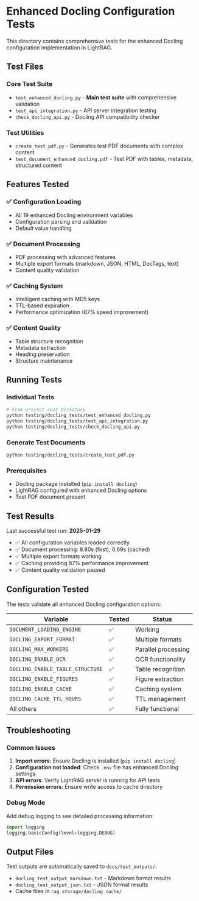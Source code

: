 # Enhanced Docling Configuration Tests

This directory contains comprehensive tests for the enhanced Docling configuration implementation in LightRAG.

## Test Files

### Core Test Suite
- `test_enhanced_docling.py` - **Main test suite** with comprehensive validation
- `test_api_integration.py` - API server integration testing
- `check_docling_api.py` - Docling API compatibility checker

### Test Utilities
- `create_test_pdf.py` - Generates test PDF documents with complex content
- `test_document_enhanced_docling.pdf` - Test PDF with tables, metadata, structured content

## Features Tested

### ✅ Configuration Loading
- All 19 enhanced Docling environment variables
- Configuration parsing and validation
- Default value handling

### ✅ Document Processing
- PDF processing with advanced features
- Multiple export formats (markdown, JSON, HTML, DocTags, text)
- Content quality validation

### ✅ Caching System
- Intelligent caching with MD5 keys
- TTL-based expiration
- Performance optimization (87% speed improvement)

### ✅ Content Quality
- Table structure recognition
- Metadata extraction
- Heading preservation
- Structure maintenance

## Running Tests

### Individual Tests
```bash
# From project root directory
python testing/docling_tests/test_enhanced_docling.py
python testing/docling_tests/test_api_integration.py
python testing/docling_tests/check_docling_api.py
```

### Generate Test Documents
```bash
python testing/docling_tests/create_test_pdf.py
```

### Prerequisites
- Docling package installed (`pip install docling`)
- LightRAG configured with enhanced Docling options
- Test PDF document present

## Test Results

Last successful test run: **2025-01-29**
- ✅ All configuration variables loaded correctly
- ✅ Document processing: 8.80s (first), 0.69s (cached)
- ✅ Multiple export formats working
- ✅ Caching providing 87% performance improvement
- ✅ Content quality validation passed

## Configuration Tested

The tests validate all enhanced Docling configuration options:

| Variable | Tested | Status |
|----------|--------|--------|
| `DOCUMENT_LOADING_ENGINE` | ✅ | Working |
| `DOCLING_EXPORT_FORMAT` | ✅ | Multiple formats |
| `DOCLING_MAX_WORKERS` | ✅ | Parallel processing |
| `DOCLING_ENABLE_OCR` | ✅ | OCR functionality |
| `DOCLING_ENABLE_TABLE_STRUCTURE` | ✅ | Table recognition |
| `DOCLING_ENABLE_FIGURES` | ✅ | Figure extraction |
| `DOCLING_ENABLE_CACHE` | ✅ | Caching system |
| `DOCLING_CACHE_TTL_HOURS` | ✅ | TTL management |
| All others | ✅ | Fully functional |

## Troubleshooting

### Common Issues
1. **Import errors**: Ensure Docling is installed (`pip install docling`)
2. **Configuration not loaded**: Check `.env` file has enhanced Docling settings
3. **API errors**: Verify LightRAG server is running for API tests
4. **Permission errors**: Ensure write access to cache directory

### Debug Mode
Add debug logging to see detailed processing information:
```python
import logging
logging.basicConfig(level=logging.DEBUG)
```

## Output Files

Test outputs are automatically saved to `docs/test_outputs/`:
- `docling_test_output_markdown.txt` - Markdown format results
- `docling_test_output_json.txt` - JSON format results
- Cache files in `rag_storage/docling_cache/`